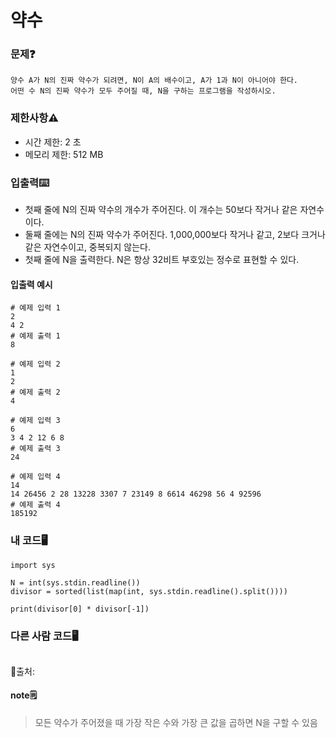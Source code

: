 # 약수

### 문제❓
```
양수 A가 N의 진짜 약수가 되려면, N이 A의 배수이고, A가 1과 N이 아니어야 한다. 
어떤 수 N의 진짜 약수가 모두 주어질 때, N을 구하는 프로그램을 작성하시오.
```

### 제한사항⚠️
* 시간 제한: 2 초
* 메모리 제한: 512 MB

### 입출력⌨️
* 첫째 줄에 N의 진짜 약수의 개수가 주어진다. 이 개수는 50보다 작거나 같은 자연수이다. 
* 둘째 줄에는 N의 진짜 약수가 주어진다. 1,000,000보다 작거나 같고, 2보다 크거나 같은 자연수이고, 중복되지 않는다.
* 첫째 줄에 N을 출력한다. N은 항상 32비트 부호있는 정수로 표현할 수 있다.

#### 입출력 예시
```
# 예제 입력 1 
2
4 2
# 예제 출력 1 
8

# 예제 입력 2 
1
2
# 예제 출력 2 
4

# 예제 입력 3 
6
3 4 2 12 6 8
# 예제 출력 3 
24

# 예제 입력 4 
14
14 26456 2 28 13228 3307 7 23149 8 6614 46298 56 4 92596
# 예제 출력 4 
185192
```

### 내 코드🖥️
```
import sys

N = int(sys.stdin.readline())
divisor = sorted(list(map(int, sys.stdin.readline().split())))

print(divisor[0] * divisor[-1])
```


### 다른 사람 코드🖥️
```

```
🔗출처: 

#### note🗒️
> 모든 약수가 주어졌을 때 가장 작은 수와 가장 큰 값을 곱하면 N을 구할 수 있음

